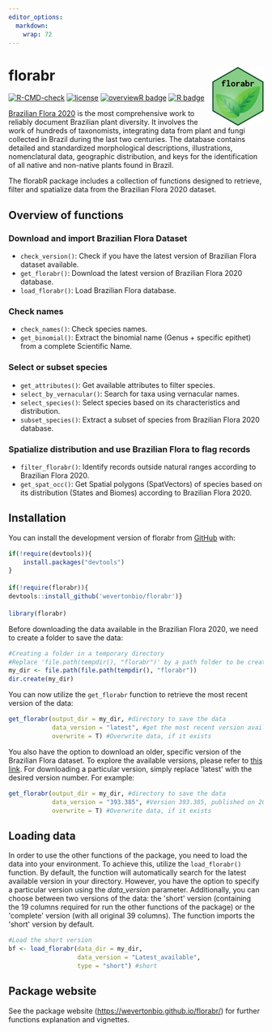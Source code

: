 ```yaml
---
editor_options: 
  markdown: 
    wrap: 72
---
```


<!-- README.md is generated from README.Rmd. Please edit that file -->

# florabr <img src="man/figures/logo.png" align="right" width="20%" height="20%"/>

<!-- badges: start -->

[![R-CMD-check](https://github.com/wevertonbio/florabr/actions/workflows/R-CMD-check.yaml/badge.svg)](https://github.com/wevertonbio/florabr/actions/workflows/R-CMD-check.yaml)
[![license](https://img.shields.io/badge/license-GPL--3-blue.svg)](https://www.gnu.org/licenses/gpl-3.0.en.html)
[![overviewR
badge](https://img.shields.io/badge/overviewR-ready%20to%20use-brightgreen)](https://github.com/cosimameyer/overviewR)
[![R
badge](https://img.shields.io/badge/Build%20with-♥%20and%20R-blue)](https://github.com/cosimameyer/overviewR)

<!-- badges: end -->

[Brazilian Flora
2020](http://floradobrasil.jbrj.gov.br/reflora/listaBrasil/PrincipalUC/PrincipalUC.do?lingua=en)
is the most comprehensive work to reliably document Brazilian plant
diversity. It involves the work of hundreds of taxonomists, integrating
data from plant and fungi collected in Brazil during the last two
centuries. The database contains detailed and standardized morphological
descriptions, illustrations, nomenclatural data, geographic
distribution, and keys for the identification of all native and
non-native plants found in Brazil.

The florabR package includes a collection of functions designed to
retrieve, filter and spatialize data from the Brazilian Flora 2020
dataset.

## Overview of functions

### Download and import Brazilian Flora Dataset

-   `check_version()`: Check if you have the latest version of Brazilian
    Flora dataset available.
-   `get_florabr()`: Download the latest version of Brazilian Flora 2020
    database.
-   `load_florabr()`: Load Brazilian Flora database.

### Check names

-   `check_names()`: Check species names.
-   `get_binomial()`: Extract the binomial name (Genus + specific
    epithet) from a complete Scientific Name.

### Select or subset species

-   `get_attributes()`: Get available attributes to filter species.
-   `select_by_vernacular()`: Search for taxa using vernacular names.
-   `select_species()`: Select species based on its characteristics and
    distribution.
-   `subset_species()`: Extract a subset of species from Brazilian Flora
    2020 database.

### Spatialize distribution and use Brazilian Flora to flag records

-   `filter_florabr()`: Identify records outside natural ranges
    according to Brazilian Flora 2020.
-   `get_spat_occ()`: Get Spatial polygons (SpatVectors) of species
    based on its distribution (States and Biomes) according to Brazilian
    Flora
    2020. 

## Installation

You can install the development version of florabr from
[GitHub](https://github.com/wevertonbio/florabr) with:

``` r
if(!require(devtools)){
    install.packages("devtools")
}

if(!require(florabr)){
devtools::install_github('wevertonbio/florabr')}

library(florabr)
```

Before downloading the data available in the Brazilian Flora 2020, we
need to create a folder to save the data:

``` r
#Creating a folder in a temporary directory
#Replace 'file.path(tempdir(), "florabr")' by a path folder to be create in your computer
my_dir <- file.path(file.path(tempdir(), "florabr"))
dir.create(my_dir)
```

You can now utilize the `get_florabr` function to retrieve the most
recent version of the data:

``` r
get_florabr(output_dir = my_dir, #directory to save the data
            data_version = "latest", #get the most recent version available
            overwrite = T) #Overwrite data, if it exists
```

You also have the option to download an older, specific version of the
Brazilian Flora dataset. To explore the available versions, please refer
to [this
link](https://ipt.jbrj.gov.br/jbrj/resource?r=lista_especies_flora_brasil).
For downloading a particular version, simply replace 'latest' with the
desired version number. For example:

``` r
get_florabr(output_dir = my_dir, #directory to save the data
            data_version = "393.385", #Version 393.385, published on 2023-07-21
            overwrite = T) #Overwrite data, if it exists
```

## Loading data

In order to use the other functions of the package, you need to load the
data into your environment. To achieve this, utilize the
`load_florabr()` function. By default, the function will automatically
search for the latest available version in your directory. However, you
have the option to specify a particular version using the *data_version*
parameter. Additionally, you can choose between two versions of the
data: the 'short' version (containing the 19 columns required for run
the other functions of the package) or the 'complete' version (with all
original 39 columns). The function imports the 'short' version by
default.

``` r
#Load the short version
bf <- load_florabr(data_dir = my_dir,
                   data_version = "Latest_available",
                   type = "short") #short
```

## Package website

See the package website (<https://wevertonbio.github.io/florabr/>) for
further functions explanation and vignettes.
